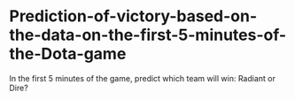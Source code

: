 # Prediction-of-victory-based-on-the-data-on-the-first-5-minutes-of-the-Dota-game
In the first 5 minutes of the game, predict which team will win: Radiant or Dire?

